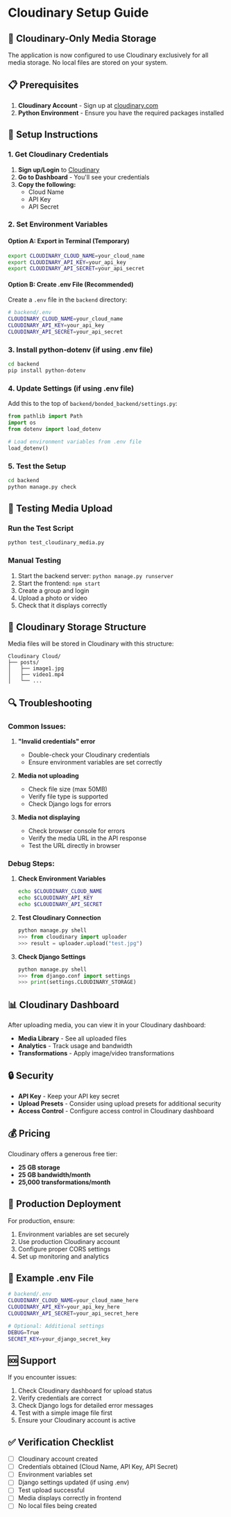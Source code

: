 # Cloudinary Setup Guide

## 🚀 Cloudinary-Only Media Storage

The application is now configured to use Cloudinary exclusively for all media storage. No local files are stored on your system.

## 📋 Prerequisites

1. **Cloudinary Account** - Sign up at [cloudinary.com](https://cloudinary.com)
2. **Python Environment** - Ensure you have the required packages installed

## 🔧 Setup Instructions

### 1. Get Cloudinary Credentials

1. **Sign up/Login** to [Cloudinary](https://cloudinary.com)
2. **Go to Dashboard** - You'll see your credentials
3. **Copy the following:**
   - Cloud Name
   - API Key
   - API Secret

### 2. Set Environment Variables

#### Option A: Export in Terminal (Temporary)
```bash
export CLOUDINARY_CLOUD_NAME=your_cloud_name
export CLOUDINARY_API_KEY=your_api_key
export CLOUDINARY_API_SECRET=your_api_secret
```

#### Option B: Create .env File (Recommended)
Create a `.env` file in the `backend` directory:
```bash
# backend/.env
CLOUDINARY_CLOUD_NAME=your_cloud_name
CLOUDINARY_API_KEY=your_api_key
CLOUDINARY_API_SECRET=your_api_secret
```

### 3. Install python-dotenv (if using .env file)
```bash
cd backend
pip install python-dotenv
```

### 4. Update Settings (if using .env file)
Add this to the top of `backend/bonded_backend/settings.py`:
```python
from pathlib import Path
import os
from dotenv import load_dotenv

# Load environment variables from .env file
load_dotenv()
```

### 5. Test the Setup
```bash
cd backend
python manage.py check
```

## 🧪 Testing Media Upload

### Run the Test Script
```bash
python test_cloudinary_media.py
```

### Manual Testing
1. Start the backend server: `python manage.py runserver`
2. Start the frontend: `npm start`
3. Create a group and login
4. Upload a photo or video
5. Check that it displays correctly

## 📁 Cloudinary Storage Structure

Media files will be stored in Cloudinary with this structure:
```
Cloudinary Cloud/
├── posts/
│   ├── image1.jpg
│   ├── video1.mp4
│   └── ...
```

## 🔍 Troubleshooting

### Common Issues:

1. **"Invalid credentials" error**
   - Double-check your Cloudinary credentials
   - Ensure environment variables are set correctly

2. **Media not uploading**
   - Check file size (max 50MB)
   - Verify file type is supported
   - Check Django logs for errors

3. **Media not displaying**
   - Check browser console for errors
   - Verify the media URL in the API response
   - Test the URL directly in browser

### Debug Steps:

1. **Check Environment Variables**
   ```bash
   echo $CLOUDINARY_CLOUD_NAME
   echo $CLOUDINARY_API_KEY
   echo $CLOUDINARY_API_SECRET
   ```

2. **Test Cloudinary Connection**
   ```python
   python manage.py shell
   >>> from cloudinary import uploader
   >>> result = uploader.upload("test.jpg")
   ```

3. **Check Django Settings**
   ```python
   python manage.py shell
   >>> from django.conf import settings
   >>> print(settings.CLOUDINARY_STORAGE)
   ```

## 📊 Cloudinary Dashboard

After uploading media, you can view it in your Cloudinary dashboard:
- **Media Library** - See all uploaded files
- **Analytics** - Track usage and bandwidth
- **Transformations** - Apply image/video transformations

## 🔒 Security

- **API Key** - Keep your API key secret
- **Upload Presets** - Consider using upload presets for additional security
- **Access Control** - Configure access control in Cloudinary dashboard

## 💰 Pricing

Cloudinary offers a generous free tier:
- **25 GB storage**
- **25 GB bandwidth/month**
- **25,000 transformations/month**

## 🚀 Production Deployment

For production, ensure:
1. Environment variables are set securely
2. Use production Cloudinary account
3. Configure proper CORS settings
4. Set up monitoring and analytics

## 📝 Example .env File

```bash
# backend/.env
CLOUDINARY_CLOUD_NAME=your_cloud_name_here
CLOUDINARY_API_KEY=your_api_key_here
CLOUDINARY_API_SECRET=your_api_secret_here

# Optional: Additional settings
DEBUG=True
SECRET_KEY=your_django_secret_key
```

## 🆘 Support

If you encounter issues:
1. Check Cloudinary dashboard for upload status
2. Verify credentials are correct
3. Check Django logs for detailed error messages
4. Test with a simple image file first
5. Ensure your Cloudinary account is active

## ✅ Verification Checklist

- [ ] Cloudinary account created
- [ ] Credentials obtained (Cloud Name, API Key, API Secret)
- [ ] Environment variables set
- [ ] Django settings updated (if using .env)
- [ ] Test upload successful
- [ ] Media displays correctly in frontend
- [ ] No local files being created 